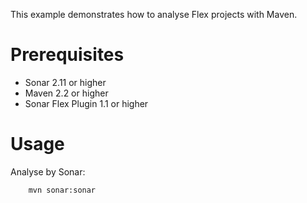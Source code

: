 This example demonstrates how to analyse Flex projects with Maven.

Prerequisites
=============
* Sonar 2.11 or higher
* Maven 2.2 or higher
* Sonar Flex Plugin 1.1 or higher

Usage
=====
Analyse by Sonar:

        mvn sonar:sonar
